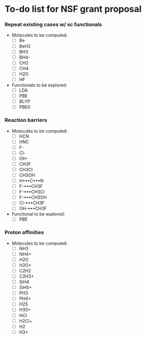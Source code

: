 # To-do list for NSF grant proposal

### Repeat existing cases w/ xc functionals

* Molecules to be computed:
   - [ ] Be
   - [ ] BeH2
   - [ ] BH3
   - [ ] BH4-
   - [ ] CH2
   - [ ] CH4
   - [ ] H2O
   - [ ] HF
* Functionals to be explored:
   - [ ] LDA
   - [ ] PBE
   - [ ] BLYP
   - [ ] PBE0

### Reaction barriers

* Molecules to be computed:
   - [ ] HCN
   - [ ] HNC
   - [ ] F-
   - [ ] Cl-
   - [ ] OH-
   - [ ] CH3F
   - [ ] CH3Cl
   - [ ] CH3OH
   - [ ] H•••C•••N
   - [ ] F-•••CH3F
   - [ ] F-•••CH3Cl
   - [ ] F-•••CH3OH
   - [ ] Cl-•••CH3F
   - [ ] OH-•••CH3F
* Functional to be explored:
   - [ ] PBE
   
### Proton affinities

* Molecules to be computed:
   - [ ] NH3
   - [ ] NH4+
   - [ ] H2O
   - [ ] H2O+
   - [ ] C2H2
   - [ ] C2H3+
   - [ ] SiH4
   - [ ] SiH5+
   - [ ] PH3
   - [ ] PH4+
   - [ ] H2S
   - [ ] H3S+
   - [ ] HCl
   - [ ] H2Cl+
   - [ ] H2
   - [ ] H3+
